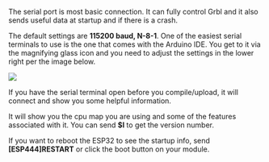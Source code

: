 The serial port is most basic connection. It can fully control Grbl and it also sends useful data at startup and if there is a crash. 

The default settings are **115200 baud, N-8-1**. One of the easiest serial terminals to use is the one that comes with the Arduino IDE. You get to it via the magnifying glass icon and you need to adjust the settings in the lower right per the image below.

![](http://www.buildlog.net/blog/wp-content/uploads/2019/10/serial_console.png)

If you have the serial terminal open before you compile/upload, it will connect and show you some helpful information.

It will show you the cpu map you are using and some of the features associated with it. You can send **$I** to get the version number.

If you want to reboot the ESP32 to see the startup info, send **[ESP444]RESTART** or click the boot button on your module.





